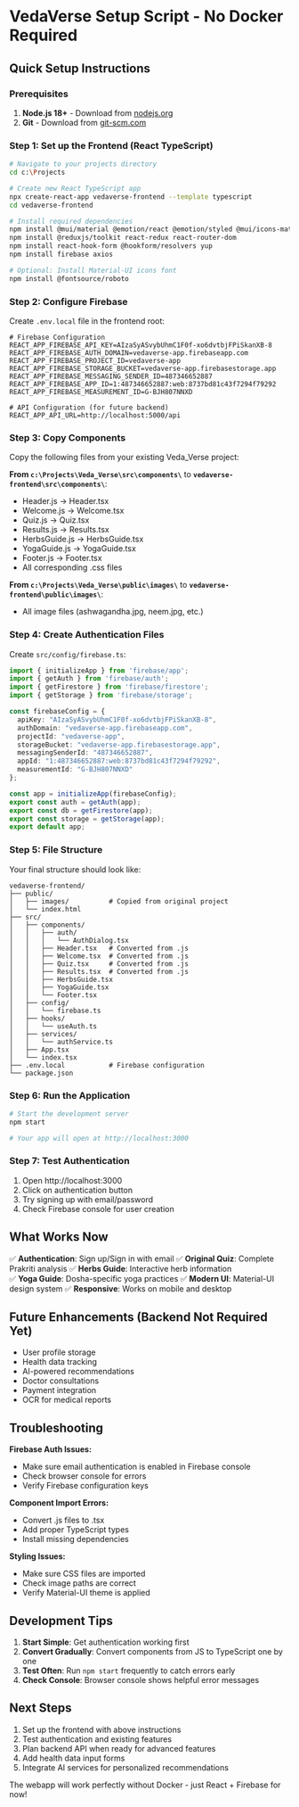 # VedaVerse Setup Script - No Docker Required

## Quick Setup Instructions

### Prerequisites
1. **Node.js 18+** - Download from [nodejs.org](https://nodejs.org/)
2. **Git** - Download from [git-scm.com](https://git-scm.com/)

### Step 1: Set up the Frontend (React TypeScript)

```bash
# Navigate to your projects directory
cd c:\Projects

# Create new React TypeScript app
npx create-react-app vedaverse-frontend --template typescript
cd vedaverse-frontend

# Install required dependencies
npm install @mui/material @emotion/react @emotion/styled @mui/icons-material
npm install @reduxjs/toolkit react-redux react-router-dom
npm install react-hook-form @hookform/resolvers yup
npm install firebase axios

# Optional: Install Material-UI icons font
npm install @fontsource/roboto
```

### Step 2: Configure Firebase

Create `.env.local` file in the frontend root:

```env
# Firebase Configuration
REACT_APP_FIREBASE_API_KEY=AIzaSyASvybUhmC1F0f-xo6dvtbjFPiSkanXB-8
REACT_APP_FIREBASE_AUTH_DOMAIN=vedaverse-app.firebaseapp.com
REACT_APP_FIREBASE_PROJECT_ID=vedaverse-app
REACT_APP_FIREBASE_STORAGE_BUCKET=vedaverse-app.firebasestorage.app
REACT_APP_FIREBASE_MESSAGING_SENDER_ID=487346652887
REACT_APP_FIREBASE_APP_ID=1:487346652887:web:8737bd81c43f7294f79292
REACT_APP_FIREBASE_MEASUREMENT_ID=G-BJH807NNXD

# API Configuration (for future backend)
REACT_APP_API_URL=http://localhost:5000/api
```

### Step 3: Copy Components

Copy the following files from your existing Veda_Verse project:

**From `c:\Projects\Veda_Verse\src\components\`** to **`vedaverse-frontend\src\components\`**:
- Header.js → Header.tsx
- Welcome.js → Welcome.tsx  
- Quiz.js → Quiz.tsx
- Results.js → Results.tsx
- HerbsGuide.js → HerbsGuide.tsx
- YogaGuide.js → YogaGuide.tsx
- Footer.js → Footer.tsx
- All corresponding .css files

**From `c:\Projects\Veda_Verse\public\images\`** to **`vedaverse-frontend\public\images\`**:
- All image files (ashwagandha.jpg, neem.jpg, etc.)

### Step 4: Create Authentication Files

Create `src/config/firebase.ts`:
```typescript
import { initializeApp } from 'firebase/app';
import { getAuth } from 'firebase/auth';
import { getFirestore } from 'firebase/firestore';
import { getStorage } from 'firebase/storage';

const firebaseConfig = {
  apiKey: "AIzaSyASvybUhmC1F0f-xo6dvtbjFPiSkanXB-8",
  authDomain: "vedaverse-app.firebaseapp.com",
  projectId: "vedaverse-app",
  storageBucket: "vedaverse-app.firebasestorage.app",
  messagingSenderId: "487346652887",
  appId: "1:487346652887:web:8737bd81c43f7294f79292",
  measurementId: "G-BJH807NNXD"
};

const app = initializeApp(firebaseConfig);
export const auth = getAuth(app);
export const db = getFirestore(app);
export const storage = getStorage(app);
export default app;
```

### Step 5: File Structure

Your final structure should look like:

```
vedaverse-frontend/
├── public/
│   ├── images/          # Copied from original project
│   └── index.html
├── src/
│   ├── components/
│   │   ├── auth/
│   │   │   └── AuthDialog.tsx
│   │   ├── Header.tsx   # Converted from .js
│   │   ├── Welcome.tsx  # Converted from .js
│   │   ├── Quiz.tsx     # Converted from .js
│   │   ├── Results.tsx  # Converted from .js
│   │   ├── HerbsGuide.tsx
│   │   ├── YogaGuide.tsx
│   │   └── Footer.tsx
│   ├── config/
│   │   └── firebase.ts
│   ├── hooks/
│   │   └── useAuth.ts
│   ├── services/
│   │   └── authService.ts
│   ├── App.tsx
│   └── index.tsx
├── .env.local           # Firebase configuration
└── package.json
```

### Step 6: Run the Application

```bash
# Start the development server
npm start

# Your app will open at http://localhost:3000
```

### Step 7: Test Authentication

1. Open http://localhost:3000
2. Click on authentication button
3. Try signing up with email/password
4. Check Firebase console for user creation

## What Works Now

✅ **Authentication**: Sign up/Sign in with email
✅ **Original Quiz**: Complete Prakriti analysis
✅ **Herbs Guide**: Interactive herb information  
✅ **Yoga Guide**: Dosha-specific yoga practices
✅ **Modern UI**: Material-UI design system
✅ **Responsive**: Works on mobile and desktop

## Future Enhancements (Backend Not Required Yet)

- User profile storage
- Health data tracking  
- AI-powered recommendations
- Doctor consultations
- Payment integration
- OCR for medical reports

## Troubleshooting

**Firebase Auth Issues:**
- Make sure email authentication is enabled in Firebase console
- Check browser console for errors
- Verify Firebase configuration keys

**Component Import Errors:**
- Convert .js files to .tsx
- Add proper TypeScript types
- Install missing dependencies

**Styling Issues:**
- Make sure CSS files are imported
- Check image paths are correct
- Verify Material-UI theme is applied

## Development Tips

1. **Start Simple**: Get authentication working first
2. **Convert Gradually**: Convert components from JS to TypeScript one by one
3. **Test Often**: Run `npm start` frequently to catch errors early
4. **Check Console**: Browser console shows helpful error messages

## Next Steps

1. Set up the frontend with above instructions
2. Test authentication and existing features
3. Plan backend API when ready for advanced features
4. Add health data input forms
5. Integrate AI services for personalized recommendations

The webapp will work perfectly without Docker - just React + Firebase for now!